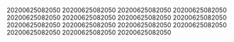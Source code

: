 20200625082050
20200625082050
20200625082050
20200625082050
20200625082050
20200625082050
20200625082050
20200625082050
20200625082050
20200625082050
20200625082050
20200625082050
20200625082050
20200625082050
20200625082050
